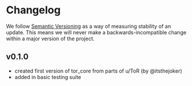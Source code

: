 # Changelog

We follow [Semantic Versioning](http://semver.org/) as a way of measuring stability of an update. This
means we will never make a backwards-incompatible change within a major version of the project.

## v0.1.0

- created first version of tor_core from parts of u/ToR (by @itsthejoker)
- added in basic testing suite